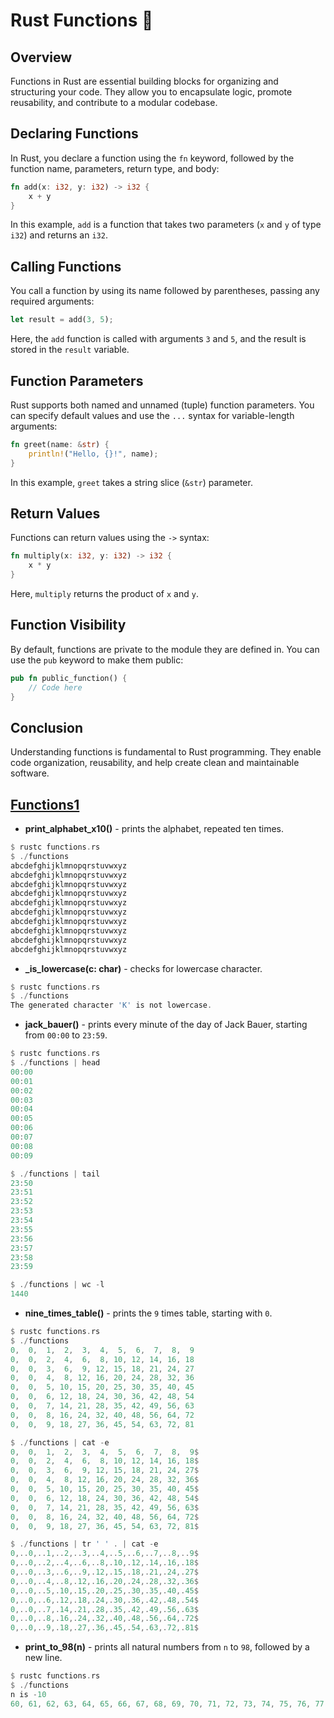 # Rust Functions 🦀


## Overview

Functions in Rust are essential building blocks for organizing and structuring your code. They allow you to encapsulate logic, promote reusability, and contribute to a modular codebase.

## Declaring Functions

In Rust, you declare a function using the `fn` keyword, followed by the function name, parameters, return type, and body:

```rust
fn add(x: i32, y: i32) -> i32 {
    x + y
}
```
In this example, `add` is a function that takes two parameters (`x` and `y` of type `i32`) and returns an `i32`.

## Calling Functions
You call a function by using its name followed by parentheses, passing any required arguments:

```rust
let result = add(3, 5);
```
Here, the `add` function is called with arguments `3` and `5`, and the result is stored in the `result` variable.

## Function Parameters
Rust supports both named and unnamed (tuple) function parameters. You can specify default values and use the `...` syntax for variable-length arguments:

```rust
fn greet(name: &str) {
    println!("Hello, {}!", name);
}
```
In this example, `greet` takes a string slice (`&str`) parameter.

## Return Values
Functions can return values using the `->` syntax:

```rust
fn multiply(x: i32, y: i32) -> i32 {
    x * y
}
```
Here, `multiply` returns the product of `x` and `y`.

## Function Visibility
By default, functions are private to the module they are defined in. You can use the `pub` keyword to make them public:

```rust
pub fn public_function() {
    // Code here
}
```
## Conclusion
Understanding functions is fundamental to Rust programming. They enable code organization, reusability, and help create clean and maintainable software.

## [Functions1](./src/functions.rs)
- **print_alphabet_x10()** - prints the alphabet, repeated ten times.
```rust
$ rustc functions.rs
$ ./functions
abcdefghijklmnopqrstuvwxyz
abcdefghijklmnopqrstuvwxyz
abcdefghijklmnopqrstuvwxyz
abcdefghijklmnopqrstuvwxyz
abcdefghijklmnopqrstuvwxyz
abcdefghijklmnopqrstuvwxyz
abcdefghijklmnopqrstuvwxyz
abcdefghijklmnopqrstuvwxyz
abcdefghijklmnopqrstuvwxyz
abcdefghijklmnopqrstuvwxyz
```
- **_is_lowercase(c: char)** - checks for lowercase character.
```rust
$ rustc functions.rs
$ ./functions
The generated character 'K' is not lowercase.
```
- **jack_bauer()** - prints every minute of the day of Jack Bauer, starting from `00:00` to `23:59`.
```rust
$ rustc functions.rs
$ ./functions | head
00:00
00:01
00:02
00:03
00:04
00:05
00:06
00:07
00:08
00:09

$ ./functions | tail
23:50
23:51
23:52
23:53
23:54
23:55
23:56
23:57
23:58
23:59

$ ./functions | wc -l
1440
```
- **nine_times_table()** - prints the `9` times table, starting with `0`.
```rust
$ rustc functions.rs
$ ./functions
0,  0,  1,  2,  3,  4,  5,  6,  7,  8,  9
0,  0,  2,  4,  6,  8, 10, 12, 14, 16, 18
0,  0,  3,  6,  9, 12, 15, 18, 21, 24, 27
0,  0,  4,  8, 12, 16, 20, 24, 28, 32, 36
0,  0,  5, 10, 15, 20, 25, 30, 35, 40, 45
0,  0,  6, 12, 18, 24, 30, 36, 42, 48, 54
0,  0,  7, 14, 21, 28, 35, 42, 49, 56, 63
0,  0,  8, 16, 24, 32, 40, 48, 56, 64, 72
0,  0,  9, 18, 27, 36, 45, 54, 63, 72, 81

$ ./functions | cat -e
0,  0,  1,  2,  3,  4,  5,  6,  7,  8,  9$
0,  0,  2,  4,  6,  8, 10, 12, 14, 16, 18$
0,  0,  3,  6,  9, 12, 15, 18, 21, 24, 27$
0,  0,  4,  8, 12, 16, 20, 24, 28, 32, 36$
0,  0,  5, 10, 15, 20, 25, 30, 35, 40, 45$
0,  0,  6, 12, 18, 24, 30, 36, 42, 48, 54$
0,  0,  7, 14, 21, 28, 35, 42, 49, 56, 63$
0,  0,  8, 16, 24, 32, 40, 48, 56, 64, 72$
0,  0,  9, 18, 27, 36, 45, 54, 63, 72, 81$

$ ./functions | tr ' ' . | cat -e
0,..0,..1,..2,..3,..4,..5,..6,..7,..8,..9$
0,..0,..2,..4,..6,..8,.10,.12,.14,.16,.18$
0,..0,..3,..6,..9,.12,.15,.18,.21,.24,.27$
0,..0,..4,..8,.12,.16,.20,.24,.28,.32,.36$
0,..0,..5,.10,.15,.20,.25,.30,.35,.40,.45$
0,..0,..6,.12,.18,.24,.30,.36,.42,.48,.54$
0,..0,..7,.14,.21,.28,.35,.42,.49,.56,.63$
0,..0,..8,.16,.24,.32,.40,.48,.56,.64,.72$
0,..0,..9,.18,.27,.36,.45,.54,.63,.72,.81$
```
- **print_to_98(n)** - prints all natural numbers from `n` to `98`, followed by a new line.
```rust
$ rustc functions.rs
$ ./functions
n is -10
60, 61, 62, 63, 64, 65, 66, 67, 68, 69, 70, 71, 72, 73, 74, 75, 76, 77, 78, 79, 80, 81, 82, 83, 84, 85, 86, 87, 88, 89, 90, 91, 92, 93, 94, 95, 96, 97, 98
```